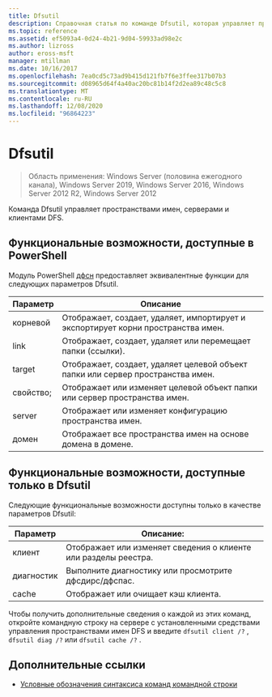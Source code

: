 ```yaml
---
title: Dfsutil
description: Справочная статья по команде Dfsutil, которая управляет пространствами имен, серверами и клиентами DFS.
ms.topic: reference
ms.assetid: ef5093a4-0d24-4b21-9d04-59933ad98e2c
ms.author: lizross
author: eross-msft
manager: mtillman
ms.date: 10/16/2017
ms.openlocfilehash: 7ea0cd5c73ad9b415d121fb7f6e3ffee317b07b3
ms.sourcegitcommit: d08965d64f4a40ac20bc81b14f2d2ea89c48c5c8
ms.translationtype: MT
ms.contentlocale: ru-RU
ms.lasthandoff: 12/08/2020
ms.locfileid: "96864223"
---
```

# <a name="dfsutil"></a>Dfsutil

> Область применения: Windows Server (половина ежегодного канала), Windows Server 2019, Windows Server 2016, Windows Server 2012 R2, Windows Server 2012

Команда Dfsutil управляет пространствами имен, серверами и клиентами DFS.

## <a name="functionality-available-in-powershell"></a>Функциональные возможности, доступные в PowerShell

Модуль PowerShell [дфсн](/powershell/module/dfsn/) предоставляет эквивалентные функции для следующих параметров Dfsutil.

| Параметр | Описание |
| --------- | ----------- |
| корневой | Отображает, создает, удаляет, импортирует и экспортирует корни пространства имен. |
| link | Отображает, создает, удаляет или перемещает папки (ссылки). |
| target | Отображает, создает, удаляет целевой объект папки или сервер пространства имен. |
| свойство; | Отображает или изменяет целевой объект папки или сервер пространства имен. |
| server | Отображает или изменяет конфигурацию пространства имен. |
| домен | Отображает все пространства имен на основе домена в домене. |

## <a name="functionality-available-only-in-dfsutil"></a>Функциональные возможности, доступные только в Dfsutil

Следующие функциональные возможности доступны только в качестве параметров Dfsutil:

| Параметр | Описание: |
| --------- | ----------- |
| клиент | Отображает или изменяет сведения о клиенте или разделы реестра. |
| диагностик | Выполните диагностику или просмотрите дфсдирс/дфспас. |
| cache | Отображает или очищает кэш клиента. |

Чтобы получить дополнительные сведения о каждой из этих команд, откройте командную строку на сервере с установленными средствами управления пространствами имен DFS и введите `dfsutil client /?` , `dfsutil diag /?` или `dfsutil cache /?` .

## <a name="additional-references"></a>Дополнительные ссылки

- [Условные обозначения синтаксиса команд командной строки](command-line-syntax-key.md)

